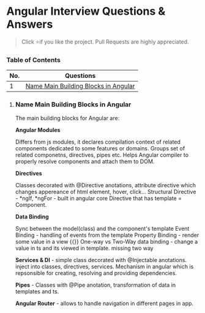 # Angular Interview Questions & Answers

> Click :star:if you like the project. Pull Requests are highly appreciated.

### Table of Contents

| No. | Questions                                                                     |
| --- | ----------------------------------------------------------------------------- |
| 1   | [Name Main Building Blocks in Angular](#name-main-building-blocks-in-angular) |

1.  ### Name Main Building Blocks in Angular

    The main building blocks for Angular are:

    **Angular Modules**

    Differs from js modules, it declares compilation context of related components dedicated to some features or domains. Groups set of related componetns, directives, pipes etc. Helps Angular compiler to properly resolve components and attach them to DOM.

    **Directives**

    Classes decorated with @Directive anotations, attribute directive which changes appereance of html element, hover, click...
    Structural Directive - *ngIf, *ngFor - built in angular core
    Directive that has template = Component.

    **Data Binding**

    Sync between the model(class) and the component's template
    Event Binding - handling of events from the template
    Property Binding - render some value in a view {{}}
    One-way vs Two-Way data binding - change a value in ts and its viewed in template. missing two way

    **Services & DI** - simple class decorated with @Injectable anotations. inject into classes, directives, services. Mechanism in angular which is repsonsible for creating, resolving and providing dependencies.

    **Pipes** - Classes with @Pipe anotation, transformation of data in templates and ts.

    **Angular Router** - allows to handle navigation in different pages in app.
